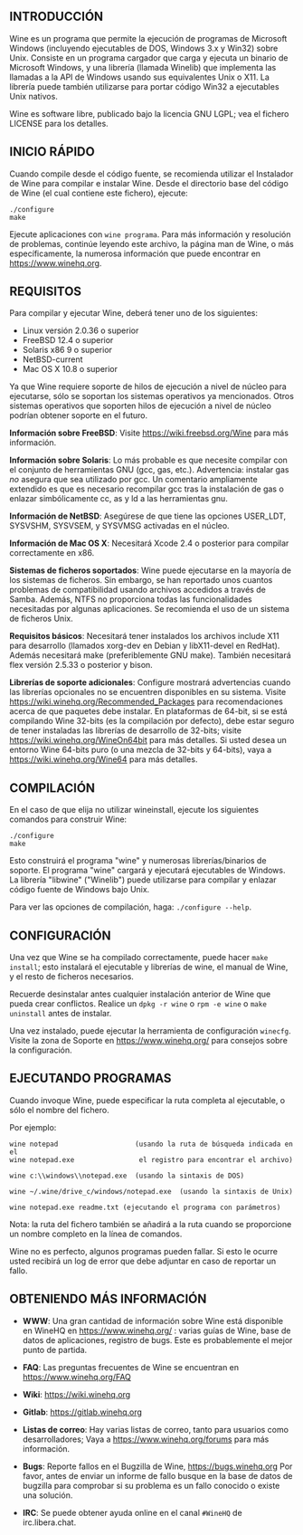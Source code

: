 ## INTRODUCCIÓN

Wine es un programa que permite la ejecución de programas de Microsoft Windows
(incluyendo ejecutables de DOS, Windows 3.x y Win32) sobre Unix. Consiste en un
programa cargador que carga y ejecuta un binario de Microsoft Windows, y una
librería (llamada Winelib) que implementa las llamadas a la API de Windows
usando sus equivalentes Unix o X11. La librería puede también utilizarse para
portar código Win32 a ejecutables Unix nativos.

Wine es software libre, publicado bajo la licencia GNU LGPL; vea el fichero
LICENSE para los detalles.


## INICIO RÁPIDO

Cuando compile desde el código fuente, se recomienda utilizar el Instalador de
Wine para compilar e instalar Wine. Desde el directorio base del código de Wine
(el cual contiene este fichero), ejecute:

```
./configure
make
```

Ejecute aplicaciones con `wine programa`. Para más información y resolución de
problemas, continúe leyendo este archivo, la página man de Wine, o más
específicamente, la numerosa información que puede encontrar en
https://www.winehq.org.


## REQUISITOS

Para compilar y ejecutar Wine, deberá tener uno de los siguientes:

- Linux versión 2.0.36 o superior
- FreeBSD 12.4 o superior
- Solaris x86 9 o superior
- NetBSD-current
- Mac OS X 10.8 o superior

Ya que Wine requiere soporte de hilos de ejecución a nivel de núcleo para
ejecutarse, sólo se soportan los sistemas operativos ya mencionados.
Otros sistemas operativos que soporten hilos de ejecución a nivel de núcleo
podrían obtener soporte en el futuro.

**Información sobre FreeBSD**:
  Visite https://wiki.freebsd.org/Wine para más información.

**Información sobre Solaris**:
  Lo más probable es que necesite compilar con el conjunto de herramientas GNU
  (gcc, gas, etc.). Advertencia: instalar gas *no* asegura que sea utilizado
  por gcc. Un comentario ampliamente extendido es que es necesario recompilar
  gcc tras la instalación de gas o enlazar simbólicamente cc, as y ld a las
  herramientas gnu.

**Información de NetBSD**:
  Asegúrese de que tiene las opciones USER_LDT, SYSVSHM, SYSVSEM, y SYSVMSG
  activadas en el núcleo.

**Información de Mac OS X**:
  Necesitará Xcode 2.4 o posterior para compilar correctamente en x86.

**Sistemas de ficheros soportados**:
  Wine puede ejecutarse en la mayoría de los sistemas de ficheros. Sin embargo,
  se han reportado unos cuantos problemas de compatibilidad usando archivos
  accedidos a través de Samba. Además, NTFS no proporciona todas las
  funcionalidades necesitadas por algunas aplicaciones. Se recomienda el uso de
  un sistema de ficheros Unix.

**Requisitos básicos**:
  Necesitará tener instalados los archivos include X11 para desarrollo
  (llamados xorg-dev en Debian y libX11-devel en RedHat).
  Además necesitará make (preferiblemente GNU make).
  También necesitará flex versión 2.5.33 o posterior y bison.

**Librerías de soporte adicionales**:
  Configure mostrará advertencias cuando las librerías opcionales no se
  encuentren disponibles en su sistema.
  Visite https://wiki.winehq.org/Recommended_Packages para recomendaciones
  acerca de que paquetes debe instalar.
  En plataformas de 64-bit, si se está compilando Wine 32-bits (es la
  compilación por defecto), debe estar seguro de tener instaladas las librerías
  de desarrollo de 32-bits; visite https://wiki.winehq.org/WineOn64bit para más
  detalles. Si usted desea un entorno Wine 64-bits puro (o una mezcla de 32-bits
  y 64-bits), vaya a https://wiki.winehq.org/Wine64 para más detalles.


## COMPILACIÓN

En el caso de que elija no utilizar wineinstall, ejecute los siguientes
comandos para construir Wine:

```
./configure
make
```

Esto construirá el programa "wine" y numerosas librerías/binarios de soporte.
El programa "wine" cargará y ejecutará ejecutables de Windows.
La librería "libwine" ("Winelib") puede utilizarse para compilar y enlazar
código fuente de Windows bajo Unix.

Para ver las opciones de compilación, haga: `./configure --help`.


## CONFIGURACIÓN

Una vez que Wine se ha compilado correctamente, puede hacer `make install`;
esto instalará el ejecutable y librerías de wine, el manual de Wine, y el
resto de ficheros necesarios.

Recuerde desinstalar antes cualquier instalación anterior de Wine que pueda
crear conflictos. Realice un `dpkg -r wine` o `rpm -e wine` o `make uninstall`
antes de instalar.

Una vez instalado, puede ejecutar la herramienta de configuración `winecfg`.
Visite la zona de Soporte en https://www.winehq.org/ para consejos sobre la
configuración.


## EJECUTANDO PROGRAMAS

Cuando invoque Wine, puede especificar la ruta completa al ejecutable, o sólo
el nombre del fichero.

Por ejemplo:

```
wine notepad                   (usando la ruta de búsqueda indicada en el
wine notepad.exe                el registro para encontrar el archivo)

wine c:\\windows\\notepad.exe  (usando la sintaxis de DOS)

wine ~/.wine/drive_c/windows/notepad.exe  (usando la sintaxis de Unix)

wine notepad.exe readme.txt (ejecutando el programa con parámetros)
```

Nota: la ruta del fichero también se añadirá a la ruta cuando se proporcione un
      nombre completo en la línea de comandos.

Wine no es perfecto, algunos programas pueden fallar. Si esto le ocurre usted
recibirá un log de error que debe adjuntar en caso de reportar un fallo.


## OBTENIENDO MÁS INFORMACIÓN

- **WWW**: Una gran cantidad de información sobre Wine está disponible en WineHQ
        en https://www.winehq.org/ : varias guías de Wine, base de datos de
        aplicaciones, registro de bugs. Este es probablemente el mejor punto de
        partida.

- **FAQ**: Las preguntas frecuentes de Wine se encuentran en
        https://www.winehq.org/FAQ

- **Wiki**: https://wiki.winehq.org

- **Gitlab**: https://gitlab.winehq.org

- **Listas de correo**:
        Hay varias listas de correo, tanto para usuarios como desarrolladores;
        Vaya a https://www.winehq.org/forums para más información.

- **Bugs**: Reporte fallos en el Bugzilla de Wine, https://bugs.winehq.org
        Por favor, antes de enviar un informe de fallo busque en la base de
        datos de bugzilla para comprobar si su problema es un fallo conocido
        o existe una solución.

- **IRC**: Se puede obtener ayuda online en el canal `#WineHQ` de irc.libera.chat.
